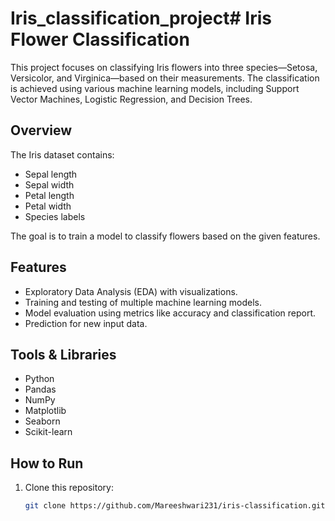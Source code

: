 # Iris_classification_project# Iris Flower Classification

This project focuses on classifying Iris flowers into three species—Setosa, Versicolor, and Virginica—based on their measurements. The classification is achieved using various machine learning models, including Support Vector Machines, Logistic Regression, and Decision Trees.

## Overview

The Iris dataset contains:
- Sepal length
- Sepal width
- Petal length
- Petal width
- Species labels

The goal is to train a model to classify flowers based on the given features.

## Features
- Exploratory Data Analysis (EDA) with visualizations.
- Training and testing of multiple machine learning models.
- Model evaluation using metrics like accuracy and classification report.
- Prediction for new input data.

## Tools & Libraries
- Python
- Pandas
- NumPy
- Matplotlib
- Seaborn
- Scikit-learn

## How to Run
1. Clone this repository:
   ```bash
   git clone https://github.com/Mareeshwari231/iris-classification.git
